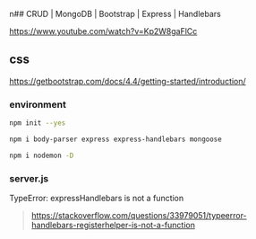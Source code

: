 n## CRUD | MongoDB | Bootstrap | Express | Handlebars

https://www.youtube.com/watch?v=Kp2W8gaFlCc

## css

https://getbootstrap.com/docs/4.4/getting-started/introduction/

### environment

```bash
npm init --yes

npm i body-parser express express-handlebars mongoose

npm i nodemon -D
```

### server.js
TypeError: expressHandlebars is not a function </n> 
> https://stackoverflow.com/questions/33979051/typeerror-handlebars-registerhelper-is-not-a-function